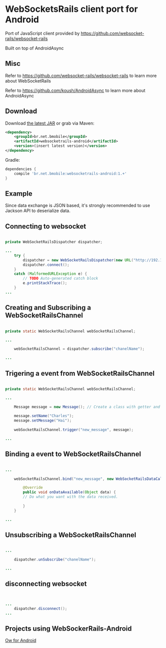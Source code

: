 # WebSocketsRails client port for Android

Port of JavaScript client provided by https://github.com/websocket-rails/websocket-rails

Built on top of AndroidAsync

## Misc

Refer to https://github.com/websocket-rails/websocket-rails to learn more about WebSocketRails

Refer to https://github.com/koush/AndroidAsync to learn more about AndroidAsync

## Download

Download [the latest JAR](https://search.maven.org/remote_content?g=br.net.bmobile&a=websocketrails-android&v=LATEST
) or grab via Maven:

```xml
<dependency>
    <groupId>br.net.bmobile</groupId>
    <artifactId>websocketrails-android</artifactId>
    <version>(insert latest version)</version>
</dependency>
```

Gradle: 
```groovy
dependencies {
    compile 'br.net.bmobile:websocketrails-android:1.+'
}
```

## Example

Since data exchange is JSON based, it's strongly recommended to use Jackson
API to deserialize data.


## Connecting to websocket


```java

private WebSocketRailsDispatcher dispatcher;

...
	try {
		dispatcher = new WebSocketRailsDispatcher(new URL("http://192.168.100.109:3000/websocket"));
		dispatcher.connect();
	} 
	catch (MalformedURLException e) {
		// TODO Auto-generated catch block
		e.printStackTrace();
	}
...
```

## Creating and Subscribing a WebSocketRailsChannel

````java

private static WebSocketRailsChannel webSocketRailsChannel;

...

	webSocketRailsChannel = dispatcher.subscribe("chanelName");

...
````

## Trigering a event from WebSocketRailsChannel

````java

private static WebSocketRailsChannel webSocketRailsChannel;

...

	Message message = new Message(); // Create a class with getter and setter as in Jackson API
	
	message.setName("Charles");
	message.setMessage("Hai");
	
	webSocketRailsChannel.trigger("new_message", message);

...
````

## Binding a event to WebSocketRailsChannel

````java

...

	webSocketRailsChannel.bind("new_message", new WebSocketRailsDataCallback() {

		@Override
		public void onDataAvailable(Object data) {
		// Do what you want with the data received.
		
		}
	}

...
````

## Unsubscribing a WebSocketRailsChannel

````java

...

	dispatcher.unSubscribe("chanelName");

...
````

## disconnecting websocket


```java


...
	dispatcher.disconnect();
...
```

## Projects using WebSockerRails-Android

[Ow for Android](https://github.com/ararog/Ow-Android)
